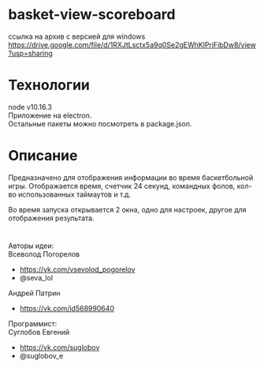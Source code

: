 # basket-view-scoreboard
ссылка на архив с версией для windows  
https://drive.google.com/file/d/1RXJtLsctx5a9q0Se2gEWhKlPriFibDw8/view?usp=sharing
# Технологии
node v10.16.3  
Приложение на electron.  
Остальные пакеты можно посмотреть в package.json.

# Описание
Предназначено для отображения информации во время баскетбольной игры.
Отображается время, счетчик 24 секунд, командных фолов, кол-во использованных таймаутов и т.д.

Во время запуска открывается 2 окна, одно для настроек, другое для отображения результата.

# 
Авторы идеи:  
Всеволод Погорелов
+ https://vk.com/vsevolod_pogorelov
+ @seva_lol

Андрей Патрин
+ https://vk.com/id568990640

Программист:  
Суглобов Евгений
+ https://vk.com/suglobov
+ @suglobov_e


